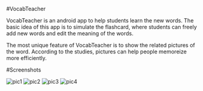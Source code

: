 #VocabTeacher

VocabTeacher is an android app to help students learn the new words. The basic idea of this app is to simulate the flashcard, where students can freely add new words and edit the meaning of the words. 

The most unique feature of VocabTeacher is to show the related pictures of the word. According to the studies, pictures can help people memoreize more efficiently.

#Screenshots

![pic1](http://challengepost-s3-challengepost.netdna-ssl.com/photos/production/software_photos/000/375/835/datas/gallery.jpg)
![pic2](http://challengepost-s3-challengepost.netdna-ssl.com/photos/production/software_photos/000/375/836/datas/gallery.jpg)
![pic3](http://challengepost-s3-challengepost.netdna-ssl.com/photos/production/software_photos/000/375/837/datas/gallery.jpg)
![pic4](http://challengepost-s3-challengepost.netdna-ssl.com/photos/production/software_photos/000/375/838/datas/gallery.jpg)





